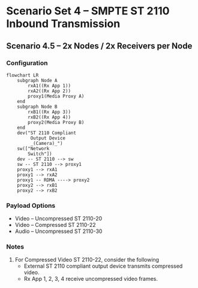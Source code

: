 # Scenario Set 4 – SMPTE ST 2110 Inbound Transmission

## Scenario 4.5 – 2x Nodes / 2x Receivers per Node

### Configuration

```mermaid
flowchart LR
    subgraph Node A
        rxA1((Rx App 1))
        rxA2((Rx App 2))
        proxy1(Media Proxy A)
    end
    subgraph Node B
        rxB1((Rx App 3))
        rxB2((Rx App 4))
        proxy2(Media Proxy B)
    end
    dev("ST 2110 Compliant
         Output Device
         _(Camera)_")
    sw(["Network
        Switch"])
    dev -- ST 2110 --> sw
    sw -- ST 2110 --> proxy1
    proxy1 --> rxA1
    proxy1 --> rxA2
    proxy1 -- RDMA ----> proxy2
    proxy2 --> rxB1
    proxy2 --> rxB2
```

### Payload Options

* Video – Uncompressed ST 2110-20
* Video – Compressed ST 2110-22
* Audio – Uncompressed ST 2110-30

### Notes

1. For Compressed Video ST 2110-22, consider the following
    * External ST 2110 compliant output device transmits compressed video.
    * Rx App 1, 2, 3, 4 receive uncompressed video frames.
